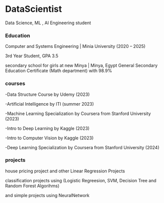 # DataScientist
Data Science, ML , AI Engineering student


### Education

Computer and Systems Engineering | Minia University
(2020 – 2025)

3rd Year Student, GPA 3.5

secondary school for girls at new Minya | Minya, Egypt
General Secondary Education Certificate (Math department) with 98.9%


### courses

-Data Structure Course by Udemy (2023)

-Artificial Intelligence by ITI (summer 2023)

-Machine Learning Specialization by Coursera from Stanford University (2023)

-Intro to Deep Learning by Kaggle (2023)

-Intro to Computer Vision by Kaggle (2023)

-Deep Learning  Specialization by Coursera from Stanford University (2024)


### projects

house pricing project and other Linear Regression Projects 

classification projects using (Logistic Regreesion, SVM, Decision Tree and Random Forest Algorihms)

and simple projects using NeuralNetwork


